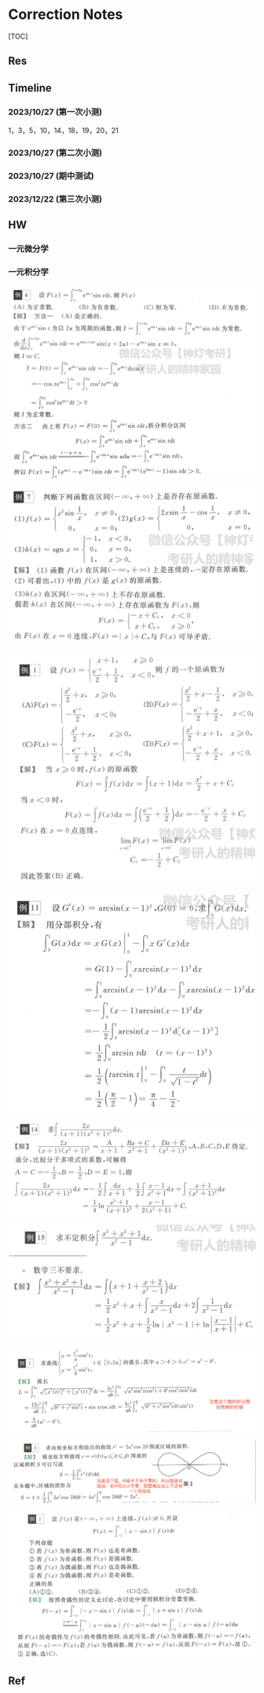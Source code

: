 # Correction Notes

[TOC]



## Res



## Timeline
### 2023/10/27 (第一次小测)
1，3，5，10，14，18，19，20，21

### 2023/10/27 (第二次小测)

### 2023/10/27 (期中测试)

### 2023/12/22 (第三次小测)



## HW
### 一元微分学


### 一元积分学
![](../../../Assets/Pics/Screenshot%202023-12-19%20at%207.41.26PM.png)

![](../../../Assets/Pics/Screenshot%202023-12-19%20at%207.42.57PM.png)

![](../../../Assets/Pics/Screenshot%202023-12-19%20at%207.53.04PM.png)

![](../../../Assets/Pics/Screenshot%202023-12-19%20at%209.20.36PM.png)

![](../../../Assets/Pics/Screenshot%202023-12-19%20at%209.45.37PM.png)

![](../../../Assets/Pics/Screenshot%202023-12-19%20at%209.53.52PM.png)

![](../../../Assets/Pics/Screenshot%202023-12-20%20at%207.38.30PM.png)

![](../../../Assets/Pics/Screenshot%202023-12-20%20at%207.53.16PM.png)

![](../../../Assets/Pics/Screenshot%202023-12-20%20at%208.37.03PM.png)


## Ref

